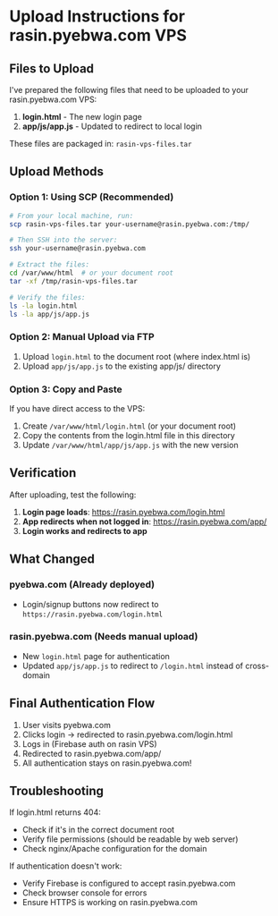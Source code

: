 # Upload Instructions for rasin.pyebwa.com VPS

## Files to Upload

I've prepared the following files that need to be uploaded to your rasin.pyebwa.com VPS:

1. **login.html** - The new login page
2. **app/js/app.js** - Updated to redirect to local login

These files are packaged in: `rasin-vps-files.tar`

## Upload Methods

### Option 1: Using SCP (Recommended)
```bash
# From your local machine, run:
scp rasin-vps-files.tar your-username@rasin.pyebwa.com:/tmp/

# Then SSH into the server:
ssh your-username@rasin.pyebwa.com

# Extract the files:
cd /var/www/html  # or your document root
tar -xf /tmp/rasin-vps-files.tar

# Verify the files:
ls -la login.html
ls -la app/js/app.js
```

### Option 2: Manual Upload via FTP
1. Upload `login.html` to the document root (where index.html is)
2. Upload `app/js/app.js` to the existing app/js/ directory

### Option 3: Copy and Paste
If you have direct access to the VPS:

1. Create `/var/www/html/login.html` (or your document root)
2. Copy the contents from the login.html file in this directory
3. Update `/var/www/html/app/js/app.js` with the new version

## Verification

After uploading, test the following:

1. **Login page loads**: https://rasin.pyebwa.com/login.html
2. **App redirects when not logged in**: https://rasin.pyebwa.com/app/
3. **Login works and redirects to app**

## What Changed

### pyebwa.com (Already deployed)
- Login/signup buttons now redirect to `https://rasin.pyebwa.com/login.html`

### rasin.pyebwa.com (Needs manual upload)
- New `login.html` page for authentication
- Updated `app/js/app.js` to redirect to `/login.html` instead of cross-domain

## Final Authentication Flow
1. User visits pyebwa.com
2. Clicks login → redirected to rasin.pyebwa.com/login.html
3. Logs in (Firebase auth on rasin VPS)
4. Redirected to rasin.pyebwa.com/app/
5. All authentication stays on rasin.pyebwa.com!

## Troubleshooting

If login.html returns 404:
- Check if it's in the correct document root
- Verify file permissions (should be readable by web server)
- Check nginx/Apache configuration for the domain

If authentication doesn't work:
- Verify Firebase is configured to accept rasin.pyebwa.com
- Check browser console for errors
- Ensure HTTPS is working on rasin.pyebwa.com